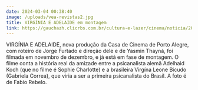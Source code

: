 ```yaml
---
date: 2024-03-04 00:38:40
image: /uploads/vea-revistas2.jpg
title: VIRGÍNIA E ADELAIDE em montagem
link: https://gauchazh.clicrbs.com.br/cultura-e-lazer/cinema/noticia/2023/11/casa-da-rua-coronel-bordini-vira-cenario-para-novo-filme-de-jorge-furtado-e-yasmin-thayna-clplbxixa001m013l418b1gev.html
---
```

VIRGÍNIA E ADELAIDE, nova produção da Casa de Cinema de Porto Alegre, com roteiro de Jorge Furtado e direção dele e de Yasmin Thayná, foi filmada em novembro de dezembro, e já está em fase de montagem. O filme conta a história real da amizade entre a psicanalista alemã Adelhaid Koch (que no filme é Sophie Charlotte) e a brasileira Virgína Leone Bicudo (Gabriela Correa), que viria a ser a primeira psicanalista do Brasil. A foto é de Fabio Rebelo.